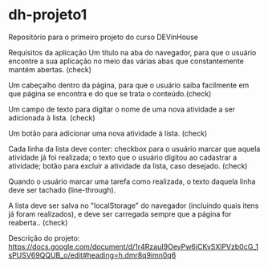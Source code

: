 # dh-projeto1
Repositório para o primeiro projeto do curso DEVinHouse<br> 

Requisitos da aplicação
Um título na aba do navegador, para que o usuário encontre a sua aplicação no meio das várias abas que constantemente mantém abertas. (check)

Um cabeçalho dentro da página, para que o usuário saiba facilmente em que página se encontra e do que se trata o conteúdo.(check)

Um campo de texto para digitar o nome de uma nova atividade a ser adicionada à lista. (check)

Um botão para adicionar uma nova atividade à lista. (check)

Cada linha da lista deve conter: checkbox para o usuário marcar que aquela atividade já foi realizada; o texto que o usuário digitou ao cadastrar a atividade; botão para excluir a atividade da lista, caso desejado. (check)

Quando o usuário marcar uma tarefa como realizada, o texto daquela linha deve ser tachado (line-through).

A lista deve ser salva no "localStorage" do navegador (incluindo quais itens já foram realizados), e deve ser carregada sempre que a página for reaberta.. (check)

Descrição do projeto: https://docs.google.com/document/d/1r4RzauI9OevPw6jCKvSXlPVzb0cG_1sPUSV69QQUB_o/edit#heading=h.dmr8q9imn0q6 
